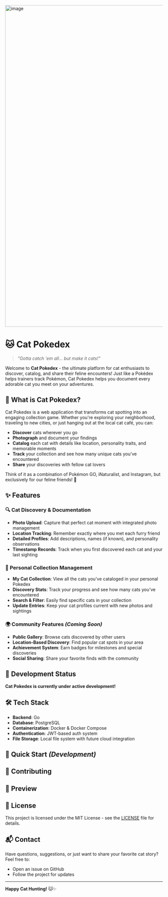 <img width="1536" height="1024" alt="image" src="https://github.com/user-attachments/assets/a8e03299-4717-4ee8-b498-0db611c717c6" />

# 🐱 Cat Pokedex

> *"Gotta catch 'em all... but make it cats!"*

Welcome to **Cat Pokedex** - the ultimate platform for cat enthusiasts to discover, catalog, and share their feline encounters! Just like a Pokédex helps trainers track Pokémon, Cat Pokedex helps you document every adorable cat you meet on your adventures.

## 🎯 What is Cat Pokedex?

Cat Pokedex is a web application that transforms cat spotting into an engaging collection game. Whether you're exploring your neighborhood, traveling to new cities, or just hanging out at the local cat café, you can:

- **Discover** cats wherever you go
- **Photograph** and document your findings
- **Catalog** each cat with details like location, personality traits, and memorable moments
- **Track** your collection and see how many unique cats you've encountered
- **Share** your discoveries with fellow cat lovers

Think of it as a combination of Pokémon GO, iNaturalist, and Instagram, but exclusively for our feline friends! 🐾

## ✨ Features

### 🔍 Cat Discovery & Documentation
- **Photo Upload**: Capture that perfect cat moment with integrated photo management
- **Location Tracking**: Remember exactly where you met each furry friend
- **Detailed Profiles**: Add descriptions, names (if known), and personality observations
- **Timestamp Records**: Track when you first discovered each cat and your last sighting

### 👤 Personal Collection Management
- **My Cat Collection**: View all the cats you've cataloged in your personal Pokedex
- **Discovery Stats**: Track your progress and see how many cats you've encountered
- **Search & Filter**: Easily find specific cats in your collection
- **Update Entries**: Keep your cat profiles current with new photos and sightings

### 🌍 Community Features *(Coming Soon)*
- **Public Gallery**: Browse cats discovered by other users
- **Location-Based Discovery**: Find popular cat spots in your area
- **Achievement System**: Earn badges for milestones and special discoveries
- **Social Sharing**: Share your favorite finds with the community

## 🚧 Development Status

**Cat Pokedex is currently under active development!**

## 🛠 Tech Stack

- **Backend**: Go
- **Database**: PostgreSQL
- **Containerization**: Docker & Docker Compose
- **Authentication**: JWT-based auth system
- **File Storage**: Local file system with future cloud integration

## 🚀 Quick Start *(Development)*

## 🤝 Contributing

## 📸 Preview

## 📝 License

This project is licensed under the MIT License - see the [LICENSE](LICENSE) file for details.

## 📬 Contact

Have questions, suggestions, or just want to share your favorite cat story? Feel free to:

- Open an issue on GitHub
- Follow the project for updates

---

**Happy Cat Hunting!** 🐱✨
